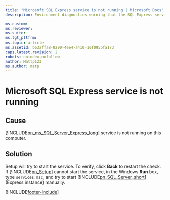 ```yaml
---
title: "Microsoft SQL Express service is not running | Microsoft Docs"
description: Environment diagnostics warning that the SQL Express service isn't running.

ms.custom: 
ms.reviewer: 
ms.suite: 
ms.tgt_pltfrm: 
ms.topic: article
ms.assetid: b63affa8-0290-4ee4-a410-10f095bfa173
caps.latest.revision: 2
robots: noindex,nofollow
author: Mattp123
ms.author: matp
---
```

# Microsoft SQL Express service is not running

## Cause
  
 [!INCLUDE[pn_ms_SQL_Server_Express_long](../includes/pn-ms-sql-server-express-long.md)] service is not running on this computer.  
  
 ## Solution
  
 Setup will try to start the service. To verify, click **Back** to restart the check. If [!INCLUDE[pn_Setup](../includes/pn-setup.md)] cannot start the service, in the Windows **Run** box, type `services.msc`, and try to start [!INCLUDE[pn_SQL_Server_short](../includes/pn-sql-server-short.md)] (Express instance) manually.



[!INCLUDE[footer-include](../../../includes/footer-banner.md)]